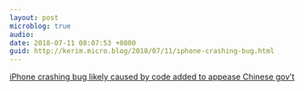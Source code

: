 ```yaml
---
layout: post
microblog: true
audio: 
date: 2018-07-11 08:07:53 +0800
guid: http://kerim.micro.blog/2018/07/11/iphone-crashing-bug.html
---
```

[iPhone crashing bug likely caused by code added to appease Chinese gov’t](https://arstechnica.com/information-technology/2018/07/iphone-crashing-bug-likely-caused-by-code-added-to-appease-chinese-govt/)
